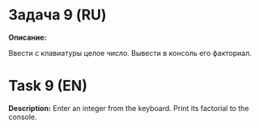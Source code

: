 # Задача 9 (RU)

**Описание:**

Ввести с клавиатуры целое число. Вывести в консоль его факториал.

# Task 9 (EN)

**Description:**
Enter an integer from the keyboard. Print its factorial to the console.
